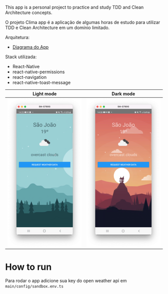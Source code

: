 This app is a personal project to practice and study TDD and Clean Architecture concepts.

O projeto Clima app é a aplicação de algumas horas de estudo para utilizar TDD e Clean Architecture em um domínio limitado.

Arquitetura:
- [Diagrama do App](https://drive.google.com/file/d/1aSV1d9yi6JsNHi3fIyy8CnNvbjcWauda/view?usp=sharing)

Stack utilizada:
- React-Native
- react-native-permissions
- react-navigation
- react-native-toast-message

|Light mode  |Dark mode|
|---|---|
|![Light mode](./app-images/App%20light.png)   | ![Dark mode](./app-images/App%20dark.png)  |


# How to run
Para rodar o app adicione sua key do open weather api em ```main/config/sandbox.env.ts```

